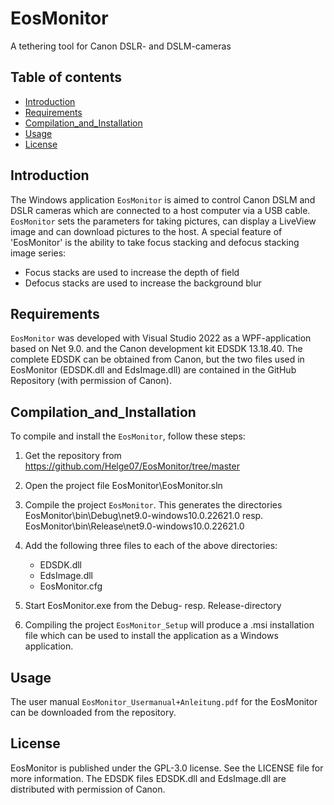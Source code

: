 # EosMonitor 
A tethering tool for Canon DSLR- and DSLM-cameras

## Table of contents
- [Introduction](#Introduction)
- [Requirements](#Requirements)
- [Compilation_and_Installation](#Compilation_and_Installation)
- [Usage](#usage)
- [License](#license)

## Introduction
The Windows application `EosMonitor` is aimed to control Canon DSLM and DSLR cameras which are connected to a host computer via a USB cable. `EosMonitor` sets the parameters for taking pictures, can display a LiveView image and can download pictures to the host. A special feature of 'EosMonitor' is the ability to take focus stacking and defocus stacking image series:
- Focus stacks are used to increase the depth of field 
- Defocus stacks are used to increase the background blur 


## Requirements
`EosMonitor` was developed with Visual Studio 2022 as a WPF-application based on Net 9.0. and the Canon development kit EDSDK 13.18.40. The complete EDSDK can be obtained from Canon, but the two files used in EosMonitor (EDSDK.dll and EdsImage.dll) are contained in the GitHub Repository (with permission of Canon).

## Compilation_and_Installation
To compile and install the `EosMonitor`, follow these steps:
1. Get the repository from https://github.com/Helge07/EosMonitor/tree/master 

2. Open the project file  EosMonitor\EosMonitor.sln

3. Compile the project `EosMonitor`. This generates the directories
   EosMonitor\bin\Debug\net9.0-windows10.0.22621.0
   resp.
   EosMonitor\bin\Release\net9.0-windows10.0.22621.0
   
4. Add the following three files to each of the above directories:
   - EDSDK.dll
   - EdsImage.dll
   - EosMonitor.cfg
   
5. Start EosMonitor.exe  from the Debug- resp. Release-directory 

6. Compiling the project `EosMonitor_Setup` will produce a .msi installation file which can be used to install the application as a Windows application.

## Usage
The user manual `EosMonitor_Usermanual+Anleitung.pdf` for the EosMonitor can be downloaded from the repository.

## License
EosMonitor is published under the GPL-3.0 license. See the LICENSE file for more information. The EDSDK files EDSDK.dll and EdsImage.dll are distributed with permission of Canon.



